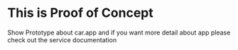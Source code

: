 # This is Proof of Concept 
Show Prototype about car.app and if you want more detail about app please check out the service documentation
